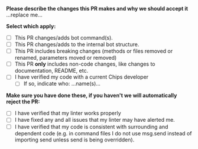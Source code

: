 
**Please describe the changes this PR makes and why we should accept it**
…replace me…

**Select which apply:**
- [ ] This PR changes/adds bot command(s).
- [ ] This PR changes/adds to the internal bot structure.
- [ ] This PR includes breaking changes (methods or files removed or renamed, parameters moved or removed)
- [ ] This PR **only** includes non-code changes, like changes to documentation, README, etc.
- [ ] I have verified my code with a current Chips developer
  - [ ] If so, indicate who: …name(s)…

**Make sure you have done these, if you haven't we will automatically reject the PR:**
- [ ] I have verified that my linter works properly
- [ ] I have fixed any and all issues that my linter may have alerted me.
- [ ] I have verified that my code is consistent with surrounding and dependent code (e.g. in command files I do not use msg.send instead of importing send unless send is being overridden).
